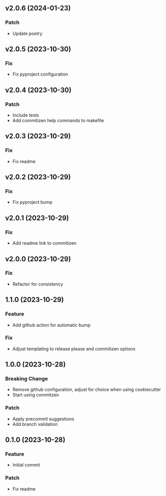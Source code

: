 ## v2.0.6 (2024-01-23)

### Patch

- Update poetry

## v2.0.5 (2023-10-30)

### Fix

- Fix pyproject configuration

## v2.0.4 (2023-10-30)

### Patch

- Include tests
- Add commitizen help commands to makefile

## v2.0.3 (2023-10-29)

### Fix

- Fix readme

## v2.0.2 (2023-10-29)

### Fix

- Fix pyproject bump

## v2.0.1 (2023-10-29)

### Fix

- Add readme link to commitizen

## v2.0.0 (2023-10-29)

### Fix

- Refactor for consistency

## 1.1.0 (2023-10-29)

### Feature

- Add github action for automatic bump

### Fix

- Adjust templating to release please and commitizen options

## 1.0.0 (2023-10-28)

### Breaking Change

- Remove github configuration, adjust for choice when using cookiecutter
- Start using commitzen

### Patch

- Apply precommit suggestions
- Add branch validation

## 0.1.0 (2023-10-28)

### Feature

- Initial commit

### Patch

- Fix readme
